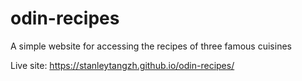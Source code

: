 # odin-recipes
A simple website for accessing the recipes of three famous cuisines

Live site: https://stanleytangzh.github.io/odin-recipes/
